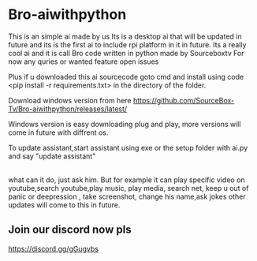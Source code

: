 # Bro-aiwithpython
This is an simple ai made by us
Its is a desktop ai that will be updated in future and its is the first ai to include rpi platform in it in future. 
Its a really cool ai and it is call Bro code written in python made by Sourceboxtv
For now any  quries or wanted feature open issues


Plus if u downloaded this ai sourcecode goto cmd and install using code <pip install -r requirements.txt> in the directory of the folder.

 
Download windows version from here https://github.com/SourceBox-Tv/Bro-aiwithpython/releases/latest/
 
Windows version is easy downloading plug and play, more versions will come in future with diffrent os.

 
 To update assistant,start assistant using exe or the setup folder with ai.py and say "update assistant"

 <bR>what can it do, just ask him. But for example it can play specific video on youtube,search youtube,play music, play media, search net, keep u out of panic or deepression , take screenshot, change his name,ask jokes other updates will come to this in future. </br>

 <h2>Join our discord now pls </h2>
 
https://discord.gg/gGugvbs

